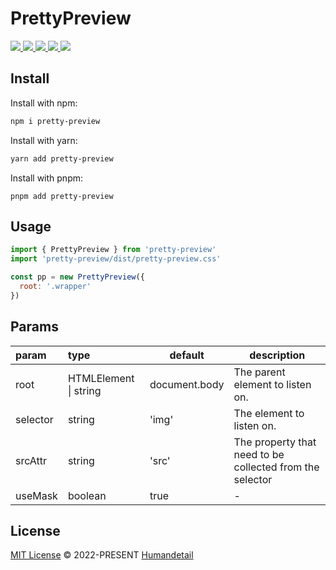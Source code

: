 # PrettyPreview

<p>
  <a href="https://codecov.io/gh/humandetail/pretty-preview" > 
    <img src="https://codecov.io/gh/humandetail/pretty-preview/branch/main/graph/badge.svg?token=5X0OFEAMK3"/> 
  </a>
  <a href="https://github.com/humandetail/pretty-preview">
    <img src="https://img.shields.io/github/license/humandetail/pretty-preview.svg" />
  </a>
  <a href="https://github.com/humandetail/pretty-preview">
    <img src="https://img.shields.io/github/issues/humandetail/pretty-preview.svg" />
  </a>
  <a href="https://github.com/humandetail/pretty-preview">
    <img src="https://img.shields.io/github/forks/humandetail/pretty-preview.svg" />
  </a>
  <a href="https://github.com/humandetail/pretty-preview">
    <img src="https://img.shields.io/github/stars/humandetail/pretty-preview.svg" />
  </a>
</p>

## Install

Install with npm:

```bash
npm i pretty-preview
```

Install with yarn:

```bash
yarn add pretty-preview
```

Install with pnpm:

```base
pnpm add pretty-preview
```

## Usage

```js
import { PrettyPreview } from 'pretty-preview'
import 'pretty-preview/dist/pretty-preview.css'

const pp = new PrettyPreview({
  root: '.wrapper'
})
```

## Params

|param|type|default|description|
|:--|:--|-|-|
|root|HTMLElement \| string|document.body|The parent element to listen on.|
|selector|string|'img'|The element to listen on.|
|srcAttr|string|'src'|The property that need to be collected from the selector|
|useMask|boolean|true|-|

## License

[MIT License](https://github.com/humandetail/pretty-preview/blob/main/LICENSE) © 2022-PRESENT [Humandetail](https://github.com/humandetail)
